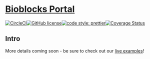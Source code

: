 # [Bioblocks Portal](https://cbiocenter.github.io/bioblocks-portal/)

[![CircleCI](https://circleci.com/gh/cBioCenter/bioblocks-portal.svg?style=shield)](https://circleci.com/gh/cBioCenter/bioblocks-portal)[![GitHub license](https://img.shields.io/github/license/cBioCenter/bioblocks-portal.svg?style=flat)](https://github.com/cBioCenter/bioblocks-portal/blob/master/LICENSE)[![code style: prettier](https://img.shields.io/badge/code_style-prettier-ff69b4.svg?style=flat)](https://github.com/prettier/prettier)[![Coverage Status](https://img.shields.io/codecov/c/github/cBioCenter/bioblocks-portal/master.svg)](https://codecov.io/gh/cBioCenter/bioblocks-portal/branch/master)

## Intro

More details coming soon - be sure to check out our [live examples](https://cbiocenter.github.io/bioblocks-portal)!
